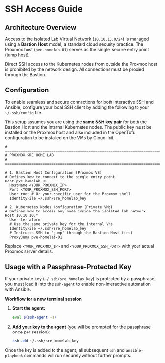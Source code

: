 # SSH Access Guide

## Architecture Overview

Access to the isolated Lab Virtual Network (`10.10.10.0/24`) is managed using a **Bastion Host** model, a standard cloud security practice. The Proxmox host (`pve-homelab-01`) serves as the single, secure entry point (jump host).

Direct SSH access to the Kubernetes nodes from outside the Proxmox host is prohibited by the network design. All connections must be proxied through the Bastion.

## Configuration

To enable seamless and secure connections for both interactive SSH and Ansible, configure your local SSH client by adding the following to your `~/.ssh/config` file.

This setup assumes you are using the **same SSH key pair** for both the Bastion Host and the internal Kubernetes nodes. The public key must be installed on the Proxmox host and also included in the OpenTofu configuration to be installed on the VMs by Cloud-Init.

```
# ==============================================================================
# PROXMOX SRE HOME LAB
# ==============================================================================

# 1. Bastion Host Configuration (Proxmox VE)
# Defines how to connect to the single entry point.
Host pve-homelab-01
  HostName <YOUR_PROXMOX_IP>
  Port <YOUR_PROXMOX_SSH_PORT>
  User root # Or your specific user for the Proxmox shell
  IdentityFile ~/.ssh/sre_homelab_key

# 2. Kubernetes Nodes Configuration (Private VMs)
# Defines how to access any node inside the isolated lab network.
Host 10.10.10.*
  User terraform
  # Use the same private key for the internal VMs
  IdentityFile ~/.ssh/sre_homelab_key
  # Instructs SSH to "jump" through the Bastion Host first
  ProxyJump pve-homelab-01

```

Replace `<YOUR_PROXMOX_IP>` and `<YOUR_PROXMOX_SSH_PORT>` with your actual Proxmox server details.

## Usage with a Passphrase-Protected Key

If your private key (`~/.ssh/sre_homelab_key`) is protected by a passphrase, you must load it into the `ssh-agent` to enable non-interactive automation with Ansible.

**Workflow for a new terminal session:**

1. **Start the agent:**
    
    ```bash
    eval $(ssh-agent -s)
    
    ```
    
2. **Add your key to the agent** (you will be prompted for the passphrase once per session):
    
    ```bash
    ssh-add ~/.ssh/sre_homelab_key
    
    ```
    

Once the key is added to the agent, all subsequent `ssh` and `ansible-playbook` commands will run securely without further prompts.